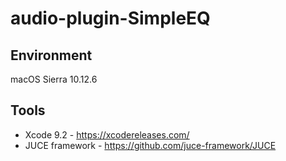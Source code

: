 # audio-plugin-SimpleEQ
## Environment
macOS Sierra 10.12.6
## Tools
* Xcode 9.2 - https://xcodereleases.com/
* JUCE framework - https://github.com/juce-framework/JUCE

